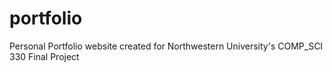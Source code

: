 # portfolio
Personal Portfolio website created for Northwestern University's COMP_SCI 330 Final Project

